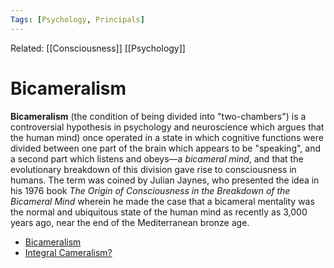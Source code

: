 ```yaml
---
Tags: [Psychology, Principals]
---
```

Related: [[Consciousness]] [[Psychology]]
# Bicameralism
**Bicameralism** (the condition of being divided into "two-chambers") is a controversial hypothesis in psychology and neuroscience which argues that the human mind) once operated in a state in which cognitive functions were divided between one part of the brain which appears to be "speaking", and a second part which listens and obeys—a _bicameral mind_, and that the evolutionary breakdown of this division gave rise to consciousness in humans. The term was coined by Julian Jaynes, who presented the idea in his 1976 book _The Origin of Consciousness in the Breakdown of the Bicameral Mind_ wherein he made the case that a bicameral mentality was the normal and ubiquitous state of the human mind as recently as 3,000 years ago, near the end of the Mediterranean bronze age.
- [Bicameralism](https://en.wikipedia.org/wiki/Bicameralism_(psychology))
- [Integral Cameralism?](https://en.wikipedia.org/wiki/The_Master_and_His_Emissary)

